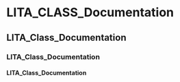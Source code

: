 # LITA_CLASS_Documentation
## LITA_Class_Documentation
### LITA_Class_Documentation
#### LITA_Class_Documentation

